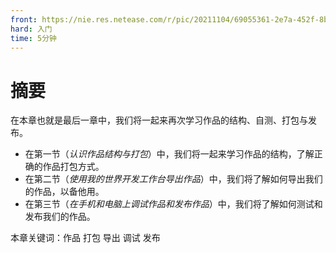 ```yaml
---
front: https://nie.res.netease.com/r/pic/20211104/69055361-2e7a-452f-8b1a-f23e1262a03a.jpg
hard: 入门
time: 5分钟
---
```


# 摘要

在本章也就是最后一章中，我们将一起来再次学习作品的结构、自测、打包与发布。

- 在第一节（*认识作品结构与打包*）中，我们将一起来学习作品的结构，了解正确的作品打包方式。
- 在第二节（*使用我的世界开发工作台导出作品*）中，我们将了解如何导出我们的作品，以备他用。
- 在第三节（*在手机和电脑上调试作品和发布作品*）中，我们将了解如何测试和发布我们的作品。

本章关键词：作品 打包 导出 调试 发布